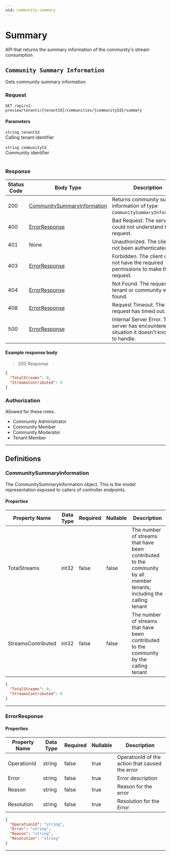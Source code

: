```yaml
---
uid: community-summary
---
```



# Summary
API that returns the summary information of the community's stream consumption

## `Community Summary Information`

<a id="opIdCommunitySearch_Community Summary Information"></a>

Gets community summary information

### Request
```text 
GET /api/v1-preview/tenants/{tenantId}/communities/{communityId}/summary
```

#### Parameters

`string tenantId`
<br/>Calling tenant identifier<br/><br/>`string communityId`
<br/>Community identifier<br/><br/>

### Response

|Status Code|Body Type|Description|
|---|---|---|
|200|[CommunitySummaryInformation](#schemacommunitysummaryinformation)|Returns community summary information of type `CommunitySummaryInformation`.|
|400|[ErrorResponse](#schemaerrorresponse)|Bad Request. The server could not understand the request.|
|401|None|Unauthorized. The client has not been authenticated.|
|403|[ErrorResponse](#schemaerrorresponse)|Forbidden. The client does not have the required permissions to make the request.|
|404|[ErrorResponse](#schemaerrorresponse)|Not Found. The requested tenant or community was not found.|
|408|[ErrorResponse](#schemaerrorresponse)|Request Timeout. The request has timed out.|
|500|[ErrorResponse](#schemaerrorresponse)|Internal Server Error. The server has encountered a situation it doesn't know how to handle.|

#### Example response body
> 200 Response

```json
{
  "TotalStreams": 0,
  "StreamsContributed": 0
}
```

### Authorization

Allowed for these roles: 
<ul>
<li>Community Administrator</li>
<li>Community Member</li>
<li>Community Moderator</li>
<li>Tenant Member</li>
</ul>

---
## Definitions

### CommunitySummaryInformation

<a id="schemacommunitysummaryinformation"></a>
<a id="schema_CommunitySummaryInformation"></a>
<a id="tocScommunitysummaryinformation"></a>
<a id="tocscommunitysummaryinformation"></a>

The CommunitySummaryInformation object. This is the model representation exposed to callers of controller endpoints.

#### Properties

|Property Name|Data Type|Required|Nullable|Description|
|---|---|---|---|---|
|TotalStreams|int32|false|false|The number of streams that have been contributed to the community by all member tenants, including the calling tenant|
|StreamsContributed|int32|false|false|The number of streams that have been contributed to the community by the calling tenant|

```json
{
  "TotalStreams": 0,
  "StreamsContributed": 0
}

```

---

### ErrorResponse

<a id="schemaerrorresponse"></a>
<a id="schema_ErrorResponse"></a>
<a id="tocSerrorresponse"></a>
<a id="tocserrorresponse"></a>

#### Properties

|Property Name|Data Type|Required|Nullable|Description|
|---|---|---|---|---|
|OperationId|string|false|true|OperationId of the action that caused the error|
|Error|string|false|true|Error description|
|Reason|string|false|true|Reason for the error|
|Resolution|string|false|true|Resolution for the Error|

```json
{
  "OperationId": "string",
  "Error": "string",
  "Reason": "string",
  "Resolution": "string"
}

```

---

